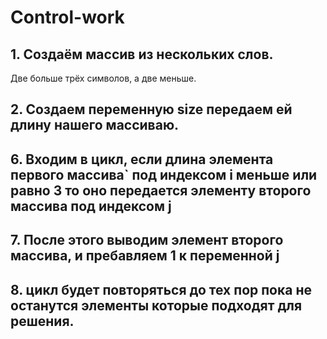 # Control-work
## 1. Создаём массив из нескольких слов.
Две больше трёх символов, а две меньше.

## 2. Создаем переменную size передаем ей длину нашего массиваю.

## 6. Входим в цикл, если длина элемента первого массива` под индексом i меньше или равно 3 то оно передается элементу второго массива под индексом j

## 7. После этого выводим элемент второго массива, и пребавляем 1 к переменной j

## 8. цикл будет повторяться до тех пор пока не останутся элементы которые подходят для решения. 